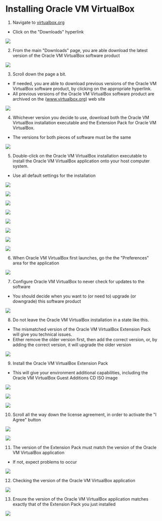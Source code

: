 # Installing Oracle VM VirtualBox

1. Navigate to [virtualbox.org](www.virtualbox.org)

- Click on the "Downloads" hyperlink

![](../../res/1/3.img-1.webp)

2. From the main "Downloads" page, you are able download the latest version of
   the Oracle VM VirtualBox software product

![](../../res/1/3.img-2.webp)

3. Scroll down the page a bit.

- If needed, you are able to download previous versions of the Oracle VM
  VirtualBox software product, by clicking on the appropriate hyperlink.
- All previous versions of the Oracle VM VirtualBox software product are
  archived on the (www.virtualbox.org) web site

![](../../res/1/3.img-3.webp)

4. Whichever version you decide to use, download both the Oracle VM VirtualBox
   installation executable and the Extension Pack for Oracle VM VirtualBox.

- The versions for both pieces of software must be the same

![](../../res/1/3.img-4.webp)

5. Double-click on the Oracle VM VirtualBox installation executable to install
   the Oracle VM VirtualBox application onto your host computer system.

- Use all default settings for the installation

![](../../res/1/3.img-5.webp)

![](../../res/1/3.img-6.webp)

![](../../res/1/3.img-7.webp)

![](../../res/1/3.img-8.webp)

![](../../res/1/3.img-9.webp)

![](../../res/1/3.img-10.webp)

![](../../res/1/3.img-11.webp)

![](../../res/1/3.img-12.webp)

6. When Oracle VM VirtualBox first launches, go the the "Preferences" area for
   the application

![](../../res/1/3.img-13.webp)

7. Configure Oracle VM VirtualBox to never check for updates to the software

- You should decide when you want to (or need to) upgrade (or downgrade) this
  software product

![](../../res/1/3.img-14.webp)

8. Do not leave the Oracle VM VirtualBox installation in a state like this.

- The mismatched version of the Oracle VM VirtualBox Extension Pack will give
  you technical issues.
- Either remove the older version first, then add the correct version, or, by
  adding the correct version, it will upgrade the older version

![](../../res/1/3.img-15.webp)

9. Install the Oracle VM VirtualBox Extension Pack

- This will give your environment additional capabilities, including the Oracle
  VM VirtualBox Guest Additions CD ISO image

![](../../res/1/3.img-16.webp)

![](../../res/1/3.img-17.webp)

![](../../res/1/3.img-18.webp)

10. Scroll all the way down the license agreement, in order to activate the "I
    Agree" button

![](../../res/1/3.img-19.webp)

![](../../res/1/3.img-20.webp)

11. The version of the Extension Pack must match the version of the Oracle VM
    VirtualBox application

- If not, expect problems to occur

![](../../res/1/3.img-21.webp)

12. Checking the version of the Oracle VM VirtualBox application

![](../../res/1/3.img-22.webp)

13. Ensure the version of the Oracle VM VirtualBox application matches exactly
    that of the Extension Pack you just installed

![](../../res/1/3.img-23.webp)
